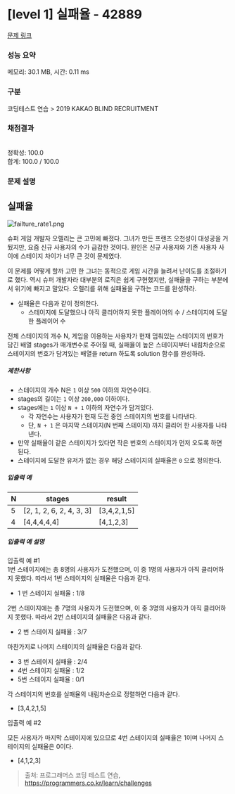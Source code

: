 # [level 1] 실패율 - 42889 

[문제 링크](https://school.programmers.co.kr/learn/courses/30/lessons/42889) 

### 성능 요약

메모리: 30.1 MB, 시간: 0.11 ms

### 구분

코딩테스트 연습 > 2019 KAKAO BLIND RECRUITMENT

### 채점결과

<br/>정확성: 100.0<br/>합계: 100.0 / 100.0

### 문제 설명

<h2 style="user-select: auto;">실패율</h2>

<p style="user-select: auto;"><img src="https://grepp-programmers.s3.amazonaws.com/files/production/bde471d8ac/48ddf1cc-c4ea-499d-b431-9727ee799191.png" title="" alt="failture_rate1.png" style="user-select: auto;"></p>

<p style="user-select: auto;">슈퍼 게임 개발자 오렐리는 큰 고민에 빠졌다. 그녀가 만든 프랜즈 오천성이 대성공을 거뒀지만, 요즘 신규 사용자의 수가 급감한 것이다. 원인은 신규 사용자와 기존 사용자 사이에 스테이지 차이가 너무 큰 것이 문제였다.</p>

<p style="user-select: auto;">이 문제를 어떻게 할까 고민 한 그녀는 동적으로 게임 시간을 늘려서 난이도를 조절하기로 했다. 역시 슈퍼 개발자라 대부분의 로직은 쉽게 구현했지만, 실패율을 구하는 부분에서 위기에 빠지고 말았다. 오렐리를 위해 실패율을 구하는 코드를 완성하라.</p>

<ul style="user-select: auto;">
<li style="user-select: auto;">실패율은 다음과 같이 정의한다.

<ul style="user-select: auto;">
<li style="user-select: auto;">스테이지에 도달했으나 아직 클리어하지 못한 플레이어의 수 / 스테이지에 도달한 플레이어 수</li>
</ul></li>
</ul>

<p style="user-select: auto;">전체 스테이지의 개수 N, 게임을 이용하는 사용자가 현재 멈춰있는 스테이지의 번호가 담긴 배열 stages가 매개변수로 주어질 때, 실패율이 높은 스테이지부터 내림차순으로 스테이지의 번호가 담겨있는 배열을 return 하도록 solution 함수를 완성하라.</p>

<h5 style="user-select: auto;">제한사항</h5>

<ul style="user-select: auto;">
<li style="user-select: auto;">스테이지의 개수 N은 <code style="user-select: auto;">1</code> 이상 <code style="user-select: auto;">500</code> 이하의 자연수이다.</li>
<li style="user-select: auto;">stages의 길이는 <code style="user-select: auto;">1</code> 이상 <code style="user-select: auto;">200,000</code> 이하이다.</li>
<li style="user-select: auto;">stages에는 <code style="user-select: auto;">1</code> 이상 <code style="user-select: auto;">N + 1</code> 이하의 자연수가 담겨있다.

<ul style="user-select: auto;">
<li style="user-select: auto;">각 자연수는 사용자가 현재 도전 중인 스테이지의 번호를 나타낸다.</li>
<li style="user-select: auto;">단, <code style="user-select: auto;">N + 1</code> 은 마지막 스테이지(N 번째 스테이지) 까지 클리어 한 사용자를 나타낸다.</li>
</ul></li>
<li style="user-select: auto;">만약 실패율이 같은 스테이지가 있다면 작은 번호의 스테이지가 먼저 오도록 하면 된다.</li>
<li style="user-select: auto;">스테이지에 도달한 유저가 없는 경우 해당 스테이지의 실패율은 <code style="user-select: auto;">0</code> 으로 정의한다.</li>
</ul>

<h5 style="user-select: auto;">입출력 예</h5>
<table class="table" style="user-select: auto;">
        <thead style="user-select: auto;"><tr style="user-select: auto;">
<th style="user-select: auto;">N</th>
<th style="user-select: auto;">stages</th>
<th style="user-select: auto;">result</th>
</tr>
</thead>
        <tbody style="user-select: auto;"><tr style="user-select: auto;">
<td style="user-select: auto;">5</td>
<td style="user-select: auto;">[2, 1, 2, 6, 2, 4, 3, 3]</td>
<td style="user-select: auto;">[3,4,2,1,5]</td>
</tr>
<tr style="user-select: auto;">
<td style="user-select: auto;">4</td>
<td style="user-select: auto;">[4,4,4,4,4]</td>
<td style="user-select: auto;">[4,1,2,3]</td>
</tr>
</tbody>
      </table>
<h5 style="user-select: auto;">입출력 예 설명</h5>

<p style="user-select: auto;">입출력 예 #1<br style="user-select: auto;">
1번 스테이지에는 총 8명의 사용자가 도전했으며, 이 중 1명의 사용자가 아직 클리어하지 못했다. 따라서 1번 스테이지의 실패율은 다음과 같다.</p>

<ul style="user-select: auto;">
<li style="user-select: auto;">1 번 스테이지 실패율 : 1/8</li>
</ul>

<p style="user-select: auto;">2번 스테이지에는 총 7명의 사용자가 도전했으며, 이 중 3명의 사용자가 아직 클리어하지 못했다. 따라서 2번 스테이지의 실패율은 다음과 같다.</p>

<ul style="user-select: auto;">
<li style="user-select: auto;">2 번 스테이지 실패율 : 3/7</li>
</ul>

<p style="user-select: auto;">마찬가지로 나머지 스테이지의 실패율은 다음과 같다.</p>

<ul style="user-select: auto;">
<li style="user-select: auto;">3 번 스테이지 실패율 : 2/4</li>
<li style="user-select: auto;">4번 스테이지 실패율 : 1/2</li>
<li style="user-select: auto;">5번 스테이지 실패율 : 0/1</li>
</ul>

<p style="user-select: auto;">각 스테이지의 번호를 실패율의 내림차순으로 정렬하면 다음과 같다.</p>

<ul style="user-select: auto;">
<li style="user-select: auto;">[3,4,2,1,5]</li>
</ul>

<p style="user-select: auto;">입출력 예 #2</p>

<p style="user-select: auto;">모든 사용자가 마지막 스테이지에 있으므로 4번 스테이지의 실패율은 1이며 나머지 스테이지의 실패율은 0이다.</p>

<ul style="user-select: auto;">
<li style="user-select: auto;">[4,1,2,3]</li>
</ul>


> 출처: 프로그래머스 코딩 테스트 연습, https://programmers.co.kr/learn/challenges